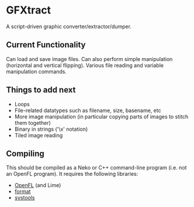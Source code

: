 # GFXtract
A script-driven graphic converter/extractor/dumper.

## Current Functionality
Can load and save image files. Can also perform simple manipulation (horizontal and vertical flipping). Various file reading and variable manipulation commands.

## Things to add next
* Loops
* File-related datatypes such as filename, size, basename, etc
* More image manipulation (in particular copying parts of images to stitch them together)
* Binary in strings ('\x' notation)
* Tiled image reading

## Compiling
This should be compiled as a Neko or C++ command-line program (i.e. not an OpenFL program). It requires the following libraries:
* [OpenFL](http://www.openfl.org/) (and Lime)
* [format](https://github.com/HaxeFoundation/format)
* [systools](https://github.com/waneck/systools)